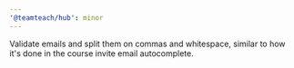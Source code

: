 ```yaml
---
'@teamteach/hub': minor
---
```


Validate emails and split them on commas and whitespace, similar to how it's done in the course invite email autocomplete.
